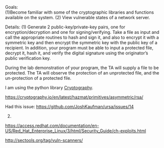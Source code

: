 Goals:   
(1)Become  familiar  with  some  of  the  cryptographic  libraries  and  functions
available on the system.
(2) View vulnerable states of a network server.

Details:
(1)
Generate  2  public-key/private-key  pairs,  one  for  encryption/decryption  and  one  for signing/verifying.
Take a file as input and call the appropriate routines to hash and sign
it, and also to encrypt it with a symmetric key and then encrypt the symmetric key with the public key of a recipient.  In addition, your program must be able to input a protected file,  decrypt  it,  hash  it,  and  verify the digital  signature  using  the  originator’s  public verification key.

During the lab demonstration of your program, the TA will supply a file to be protected.
The  TA  will  observe  the  protection  of  an  unprotected  file,  and  the  un-protection of a protected file.


I am using the python library [Cryptography](https://cryptography.io/).

https://cryptography.io/en/latest/hazmat/primitives/asymmetric/rsa/


Had this issue: https://github.com/JoshKaufman/ursa/issues/14


2)
https://access.redhat.com/documentation/en-US/Red_Hat_Enterprise_Linux/3/html/Security_Guide/ch-exploits.html

http://sectools.org/tag/vuln-scanners/
